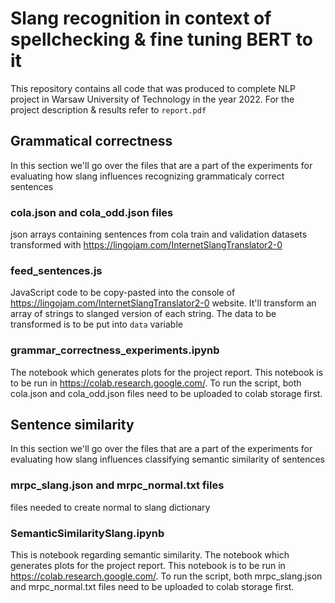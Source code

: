 # Slang recognition in context of spellchecking & fine tuning BERT to it

This repository contains all code that was produced to complete NLP project in Warsaw University of Technology in the year 2022. For the project description & results refer to `report.pdf`

## Grammatical correctness
In this section we'll go over the files that are a part of the experiments for evaluating how slang influences recognizing grammaticaly correct sentences
### cola.json and cola_odd.json files
json arrays containing sentences from cola train and validation datasets transformed with https://lingojam.com/InternetSlangTranslator2-0
### feed_sentences.js
JavaScript code to be copy-pasted into the console of https://lingojam.com/InternetSlangTranslator2-0 website. It'll transform an array of strings to slanged version of each string. The data to be transformed is to be put into `data` variable
### grammar_correctness_experiments.ipynb
The notebook which generates plots for the project report. This notebook is to be run in https://colab.research.google.com/. To run the script, both cola.json and cola_odd.json files need to be uploaded to colab storage first.

## Sentence similarity
In this section we'll go over the files that are a part of the experiments for evaluating how slang influences classifying semantic similarity of sentences
### mrpc_slang.json and mrpc_normal.txt files
files needed to create normal to slang dictionary
### SemanticSimilaritySlang.ipynb
This is notebook regarding semantic similarity. The notebook which generates plots for the project report. This notebook is to be run in https://colab.research.google.com/. To run the script, both mrpc_slang.json and mrpc_normal.txt files need to be uploaded to colab storage first.
